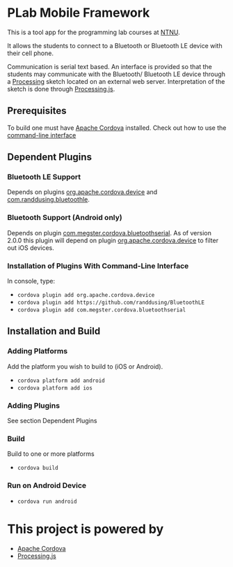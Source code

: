 PLab Mobile Framework
=====================

This is a tool app for the programming lab courses at [NTNU][7].

It allows the students to connect to a Bluetooth or Bluetooth LE device with
their cell phone.

Communication is serial text based. An interface is provided so that the
students may communicate with the Bluetooth/ Bluetooth LE device through a
[Processing][2] sketch located on an external web server. Interpretation of the
sketch is done through [Processing.js][3].

Prerequisites
---
To build one must have [Apache Cordova][1] installed. Check out how to use the
[command-line interface](http://cordova.apache.org/docs/en/4.0.0/guide_cli_index.mt.html)

Dependent Plugins
---

### Bluetooth LE Support
Depends on plugins [org.apache.cordova.device][5] and
[com.randdusing.bluetoothle][4].

### Bluetooth Support (Android only)
Depends on plugin [com.megster.cordova.bluetoothserial][6].
As of version 2.0.0 this plugin will depend on plugin
[org.apache.cordova.device][5] to filter out iOS devices.

### Installation of Plugins With Command-Line Interface
In console, type:
* `cordova plugin add org.apache.cordova.device`
* `cordova plugin add https://github.com/randdusing/BluetoothLE`
* `cordova plugin add com.megster.cordova.bluetoothserial`

Installation and Build
---

### Adding Platforms
Add the platform you wish to build to (iOS or Android).
* `cordova platform add android`
* `cordova platform add ios`

### Adding Plugins
See section Dependent Plugins

### Build
Build to one or more platforms
* `cordova build`

### Run on Android Device
* `cordova run android`

This project is powered by
===
* [Apache Cordova][1]
* [Processing.js][3]

[1]: http://cordova.apache.org			"Cordova"
[2]: https://processing.org			"Processing"
[3]: http://processingjs.org			"Processing.js"
[4]: https://github.com/randdusing/BluetoothLE	"Randdusing BluetoothLE"
[5]: http://plugins.cordova.io/#/package/org.cordova.device	"device"
[6]: http://plugins.cordova.io/#/package/com.megster.cordova.bluetoothserial "Bluetooth serial"
[7]: http://www.ntnu.edu	"Norwegian University of Science and Technology - NTNU"
